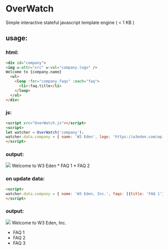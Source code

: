 # OverWatch
Simple interactive stateful javascript template engine ( < 1 KB )


## usage:

### html:
```html
<div id="company">
<img w-attr="src" w-val="company.logo" />
Welcome to {company.name}
  <ul>
    <loop :for="company.faqs" :each="faq">
      <li>:faq.title</li>
    </loop>
  </ul>
</div>
```

### js:

```html
<script src="OverWatch.js"></script>
<script>
let watcher = OverWatch('company'); 
watcher.data.company = { name: 'W3 Eden', logo: 'https://w3eden.com/wp-content/uploads/2021/07/w3edeng-logo-fav.png', faqs: [{title: 'FAQ 1'}, {title: 'FAQ 2'}] } 
</script>
```

### output:
<img src='https://w3eden.com/wp-content/uploads/2021/07/w3edeng-logo-fav.png' />
Welcome to W3 Eden
* FAQ 1
* FAQ 2


### on update data:
```html
<script>
watcher.data.company = { name: 'W3 Eden, Inc.', faqs: [{title: 'FAQ 1'}, {title: 'FAQ 2'}, {title: 'FAQ 3'}] }
</script>
```

### output:
<img src='https://w3eden.com/wp-content/uploads/2021/07/w3edeng-logo-fav.png' />
Welcome to W3 Eden, Inc.

* FAQ 1
* FAQ 2
* FAQ 3
